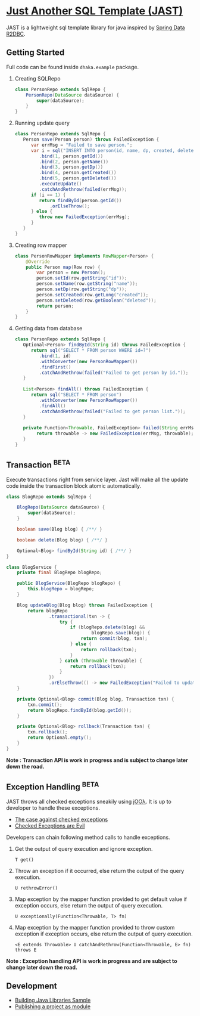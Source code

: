 # [Just Another SQL Template (JAST)](https://kshitij-dhakal.github.io/jast/)

JAST is a lightweight sql template library for java inspired
by [Spring Data R2DBC](https://spring.io/projects/spring-data-r2dbc).

## Getting Started

Full code can be found inside `dhaka.example` package.

1. Creating SQLRepo

    ```java
    class PersonRepo extends SqlRepo {
        PersonRepo(DataSource dataSource) {
            super(dataSource);
        }
    }
    ```
2. Running update query

   ```java
   class PersonRepo extends SqlRepo {
      Person save(Person person) throws FailedException {
         var errMsg = "Failed to save person.";
         var i = sql("INSERT INTO person(id, name, dp, created, deleted) VALUES(?, ?, ?, ?, ?, ?)")
            .bind(1, person.getId())
            .bind(2, person.getName())
            .bind(3, person.getDp())
            .bind(4, person.getCreated())
            .bind(5, person.getDeleted())
            .executeUpdate()
            .catchAndRethrow(failed(errMsg));
         if (i == 1) {
            return findById(person.getId())
                .orElseThrow();
         } else {
            throw new FailedException(errMsg);
         }
      }
   }
   ```

3. Creating row mapper

   ```java
   class PersonRowMapper implements RowMapper<Person> {
       @Override
       public Person map(Row row) {
           var person = new Person();
           person.setId(row.getString("id"));
           person.setName(row.getString("name"));
           person.setDp(row.getString("dp"));
           person.setCreated(row.getLong("created"));
           person.setDeleted(row.getBoolean("deleted"));
           return person;
       }
   }
   ```

3. Getting data from database

   ```java
   class PersonRepo extends SqlRepo {
      Optional<Person> findById(String id) throws FailedException {
         return sql("SELECT * FROM person WHERE id=?")
            .bind(1, id)
            .withConverter(new PersonRowMapper())
            .findFirst()
            .catchAndRethrow(failed("Failed to get person by id."));
      }
      
      List<Person> findAll() throws FailedException {
         return sql("SELECT * FROM person")
            .withConverter(new PersonRowMapper())
            .findAll()
            .catchAndRethrow(failed("Failed to get person list."));
      }
      
      private Function<Throwable, FailedException> failed(String errMsg) {
           return throwable -> new FailedException(errMsg, throwable);
      }
   }
   ```

## Transaction <sup>BETA</sup>

Execute transactions right from service layer. Jast will make all the update code inside the transaction block atomic
automatically.

```java
class BlogRepo extends SqlRepo {

    BlogRepo(DataSource dataSource) {
        super(dataSource);
    }

    boolean save(Blog blog) { /**/ }

    boolean delete(Blog blog) { /**/ }

    Optional<Blog> findById(String id) { /**/ }
}

class BlogService {
    private final BlogRepo blogRepo;

    public BlogService(BlogRepo blogRepo) {
        this.blogRepo = blogRepo;
    }

    Blog updateBlog(Blog blog) throws FailedException {
        return blogRepo
                .transactional(txn -> {
                    try {
                        if (blogRepo.delete(blog) &&
                                blogRepo.save(blog)) {
                            return commit(blog, txn);
                        } else {
                            return rollback(txn);
                        }
                    } catch (Throwable throwable) {
                        return rollback(txn);
                    }
                })
                .orElseThrow(() -> new FailedException("Failed to update blog."));
    }

    private Optional<Blog> commit(Blog blog, Transaction txn) {
        txn.commit();
        return blogRepo.findById(blog.getId());
    }

    private Optional<Blog> rollback(Transaction txn) {
        txn.rollback();
        return Optional.empty();
    }
}
```

__Note : Transaction API is work in progress and is subject to change later down the road.__

## Exception Handling <sup>BETA</sup>

JAST throws all checked exceptions sneakily using [jOOλ](https://github.com/jOOQ/jOOL). It is up to developer to handle
these exceptions.

* [The case against checked exceptions](https://stackoverflow.com/questions/613954/the-case-against-checked-exceptions)
* [Checked Exceptions are Evil](https://phauer.com/2015/checked-exceptions-are-evil/)

Developers can chain following method calls to handle exceptions.

1. Get the output of query execution and ignore exception.
   ```
   T get()
   ```

2. Throw an exception if it occurred, else return the output of the query execution.

   ```
   U rethrowError()
   ```

3. Map exception by the mapper function provided to get default value if exception occurs, else return the output of
   query execution.

   ```
   U exceptionally(Function<Throwable, T> fn)
   ```

4. Map exception by the mapper function provided to throw custom exception if exception occurs, else return the output
   of query execution.

   ```
   <E extends Throwable> U catchAndRethrow(Function<Throwable, E> fn) throws E
   ```

__Note : Exception handling API is work in progress and are subject to change later down the road.__

## Development

* [Building Java Libraries Sample](https://docs.gradle.org/current/samples/sample_building_java_libraries.html)
* [Publishing a project as module](https://docs.gradle.org/current/userguide/publishing_setup.html)